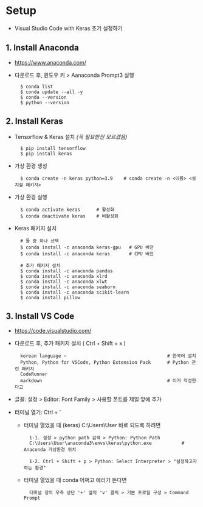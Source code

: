 # Setup
* Visual Studio Code with Keras 초기 설정하기

## 1. Install Anaconda
* https://www.anaconda.com/
* 다운로드 후, 윈도우 키 > Aanaconda Prompt3 실행


        $ conda list
        $ conda update --all -y 
        $ conda --version
        $ python --version

## 2. Install Keras
* Tensorflow & Keras 설치 *(꼭 필요한진 모르겠음)*

        $ pip install tensorflow
        $ pip install keras

* 가상 환경 생성
        
        $ conda create -n keras python=3.9    # conda create -n <이름> <설치할 패키지>

* 가상 환경 실행
  
        $ conda activate keras      # 활성화
        $ conda deactivate keras    # 비활성화

* Keras 패키지 설치
  
        # 둘 중 하나 선택
        $ conda install -c anaconda keras-gpu   # GPU 버전        
        $ conda install -c anaconda keras       # CPU 버전

        # 추가 패키지 설치
        $ conda install -c anaconda pandas
        $ conda install -c anaconda xlrd
        $ conda install -c anaconda xlwt
        $ conda install -c anaconda seaborn
        $ conda install -c anaconda scikit-learn
        $ conda install pillow

## 3. Install VS Code
* https://code.visualstudio.com/
* 다운로드 후, 추가 패키지 설치 ( Ctrl + Shift + x )

        korean language ~                                     # 한국어 설치
        Python, Python for VSCode, Python Extension Pack      # Python 관련 패키지
        CodeRunner
        markdown                                              # 이거 작성한다고

* 글꼴: 설정 > Editor: Font Family > 사용할 폰트를 제일 앞에 추가
* 터미널 열기: Ctrl + `
  * 터미널 열었을 때 (keras) C:\Users\User 바로 되도록 하려면
          
          1-1. 설정 > python path 검색 > Python: Python Path        
          C:\Users\User\anaconda3\envs\keras\python.exe           # Anaconda 가상환경 위치

          1-2. Ctrl + Shift + p > Python: Select Interpreter > "설정하고자 하는 환경"

  * 터미널 열었을 때 conda 어쩌고 에러가 뜬다면

          터미널 창의 우측 상단 '+' 옆의 'v' 클릭 > 기본 프로필 구성 > Command Prompt
     

        
        
